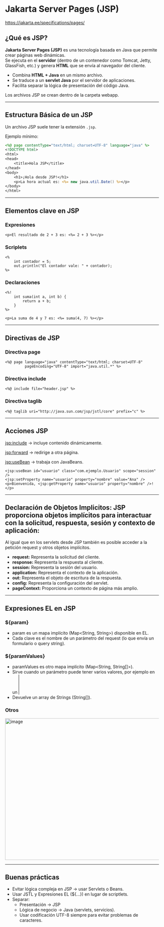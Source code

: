 # Jakarta Server Pages (JSP)

https://jakarta.ee/specifications/pages/

## ¿Qué es JSP?

**Jakarta Server Pages (JSP)** es una tecnología basada en Java que permite crear páginas web dinámicas.  
Se ejecuta en el **servidor** (dentro de un contenedor como Tomcat, Jetty, GlassFish, etc.) y genera **HTML** que se envía al navegador del cliente.


- Combina **HTML + Java** en un mismo archivo.
- Se traduce a un **servlet Java** por el servidor de aplicaciones.
- Facilita separar la lógica de presentación del código Java.

Los archivos JSP se crean dentro de la carpeta webapp. 

---

## Estructura Básica de un JSP

Un archivo JSP suele tener la extensión `.jsp`.

Ejemplo mínimo:

```jsp
<%@ page contentType="text/html; charset=UTF-8" language="java" %>
<!DOCTYPE html>
<html>
<head>
    <title>Hola JSP</title>
</head>
<body>
    <h1>¡Hola desde JSP!</h1>
    <p>La hora actual es: <%= new java.util.Date() %></p>
</body>
</html>
```

---

## Elementos clave en JSP

### Expresiones 

```
<p>El resultado de 2 + 3 es: <%= 2 + 3 %></p>
```
  
### Scriplets

```
<%
    int contador = 5;
    out.println("El contador vale: " + contador);
%>

```

### Declaraciones

```
<%! 
    int suma(int a, int b) {
        return a + b;
    }
%>

<p>La suma de 4 y 7 es: <%= suma(4, 7) %></p>

```

---

## Directivas de JSP

### Directiva page

```
<%@ page language="java" contentType="text/html; charset=UTF-8"
         pageEncoding="UTF-8" import="java.util.*" %>

```

### Directiva include

```
<%@ include file="header.jsp" %>

```

### Directiva taglib

```
<%@ taglib uri="http://java.sun.com/jsp/jstl/core" prefix="c" %>

```
---

## Acciones JSP

<jsp:include> → incluye contenido dinámicamente.

<jsp:forward> → redirige a otra página.

<jsp:useBean> → trabaja con JavaBeans.

```
<jsp:useBean id="usuario" class="com.ejemplo.Usuario" scope="session" />
<jsp:setProperty name="usuario" property="nombre" value="Ana" />
<p>Bienvenida, <jsp:getProperty name="usuario" property="nombre" />!</p>

```

--- 
## Declaración de Objetos Implicitos: JSP proporciona objetos implícitos para interactuar con la solicitud, respuesta, sesión y contexto de aplicación:

Al igual que en los servlets desde JSP también es posible acceder a la petición request y otros objetos implícitos.

- **request:** Representa la solicitud del cliente.
- **response:** Representa la respuesta al cliente.
- **session:** Representa la sesión del usuario.
- **application:** Representa el contexto de la aplicación.
- **out:** Representa el objeto de escritura de la respuesta.
- **config:** Representa la configuración del servlet.
- **pageContext:** Proporciona un contexto de página más amplio.

--- 

## Expresiones EL en JSP

### ${param}

- param es un mapa implícito (Map<String, String>) disponible en EL.
- Cada clave es el nombre de un parámetro del request (lo que envía un formulario o query string).

### ${paramValues}

- paramValues es otro mapa implícito (Map<String, String[]>).
- Sirve cuando un parámetro puede tener varios valores, por ejemplo en un <select multiple> o en varios checkboxes con el mismo name.
- Devuelve un array de Strings (String[]).


### Otros

<img width="662" height="462" alt="image" src="https://github.com/user-attachments/assets/a6406c1d-84b3-4b8b-865a-258efd90f5e2" />

---

## Buenas prácticas

- Evitar lógica compleja en JSP → usar Servlets o Beans.
- Usar JSTL y Expresiones EL (${...}) en lugar de scriptlets.
- Separar:
  - Presentación → JSP
  - Lógica de negocio → Java (servlets, servicios).
  - Usar codificación UTF-8 siempre para evitar problemas de caracteres.
